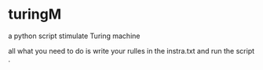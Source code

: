 # turingM
a python script stimulate Turing machine 

all what you need to do is write your rulles in the instra.txt 
and run the script .

